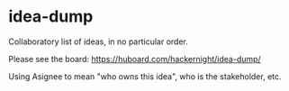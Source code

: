 idea-dump
=========

Collaboratory list of ideas, in no particular order.

Please see the board:  https://huboard.com/hackernight/idea-dump/

Using Asignee to mean "who owns this idea", who is the stakeholder, etc.
